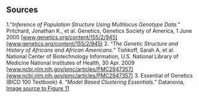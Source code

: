 ## Sources
1.“*Inference of Population Structure Using Multilocus Genotype Data.*” Pritchard, Jonathan K., et al. Genetics, Genetics Society of America, 1 June 2000 [www.genetics.org/content/155/2/945](www.genetics.org/content/155/2/945)
2. “*The Genetic Structure and History of Africans and African Americans.*” Tishkoff, Sarah A, et al. National Center of Biotechnology Information, U.S. National Library of Medicine National Institutes of Health, 30 Apr. 2009 [www.ncbi.nlm.nih.gov/pmc/articles/PMC2947357](www.ncbi.nlm.nih.gov/pmc/articles/PMC2947357)
3. Essential of Genetics (BICD 100 Textbook)
4. “*Model Based Clustering Essentials.*” Datanovia, [Image source to Figure 11](www.datanovia.com/en/lessons/model-based-clustering-essentials/)
